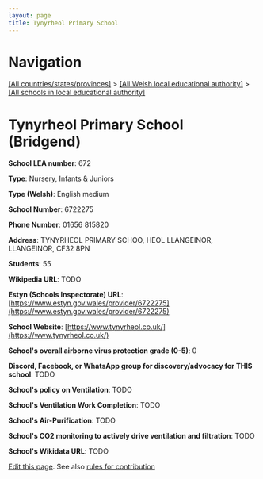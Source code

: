 ```yaml
---
layout: page
title: Tynyrheol Primary School
---
```

# Navigation

[[All countries/states/provinces]](../../..) > [[All Welsh local educational authority]](../..) > [[All schools in local educational authority]](..)

# Tynyrheol Primary School (Bridgend)

**School LEA number**: 672

**Type**: Nursery, Infants & Juniors

**Type (Welsh)**: English medium

**School Number**: 6722275

**Phone Number**: 01656 815820

**Address**: TYNYRHEOL PRIMARY SCHOO, HEOL LLANGEINOR, LLANGEINOR, CF32 8PN

**Students**: 55

**Wikipedia URL**: TODO

**Estyn (Schools Inspectorate) URL**: [https://www.estyn.gov.wales/provider/6722275](https://www.estyn.gov.wales/provider/6722275)

**School Website**: [https://www.tynyrheol.co.uk/](https://www.tynyrheol.co.uk/)

**School's overall airborne virus protection grade (0-5)**: 0

**Discord, Facebook, or WhatsApp group for discovery/advocacy for THIS school**: TODO

**School's policy on Ventilation**: TODO

**School's Ventilation Work Completion**: TODO

**School's Air-Purification**: TODO

**School's CO2 monitoring to actively drive ventilation and filtration**: TODO

**School's Wikidata URL**: TODO




[Edit this page](https://github.com/VentilationProject/Wales/edit/prif/./Bridgend/Tynyrheol_Primary_School.md). See also [rules for contribution](../../../contribution-rules/)